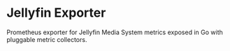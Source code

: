 # Jellyfin Exporter

Prometheus exporter for Jellyfin Media System metrics exposed in Go with pluggable metric collectors.

